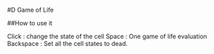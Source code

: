 #D Game of Life

##How to use it

Click : change the state of the cell
Space : One game of life evaluation
Backspace : Set all the cell states to dead.